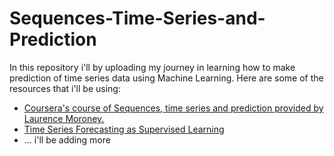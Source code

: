 # Sequences-Time-Series-and-Prediction
In this repository i'll by uploading my journey in learning how to make prediction of time series data using Machine Learning. Here are some of the resources that i'll be using:
* [Coursera's course of Sequences, time series and prediction provided by Laurence Moroney.](https://www.coursera.org/learn/tensorflow-sequences-time-series-and-prediction)
* [Time Series Forecasting as Supervised Learning](https://machinelearningmastery.com/time-series-forecasting-supervised-learning/)
* ... i'll be adding more
